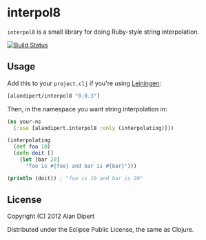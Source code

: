 # interpol8

`interpol8` is a small library for doing Ruby-style string
interpolation.

[![Build Status](https://secure.travis-ci.org/alandipert/interpol8.png?branch=master)](http://travis-ci.org/alandipert/interpol8)

## Usage

Add this to your `project.clj` if you're using [Leiningen](https://github.com/technomancy/leiningen/):

```clojure
[alandipert/interpol8 "0.0.3"]
```

Then, in the namespace you want string interpolation in:

```clojure
(ns your-ns
  (:use [alandipert.interpol8 :only (interpolating)]))

(interpolating
  (def foo 10)
  (defn doit []
    (let [bar 20]
      "foo is #{foo} and bar is #{bar}")))

(println (doit)) ; "foo is 10 and bar is 20"
```

## License

Copyright (C) 2012 Alan Dipert

Distributed under the Eclipse Public License, the same as Clojure.

